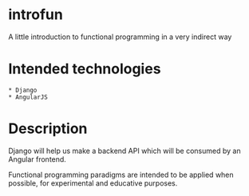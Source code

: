 # introfun
A little introduction to functional programming in a very indirect way

# Intended technologies
	
	* Django
	* AngularJS

# Description

Django will help us make a backend API which will be consumed by an Angular frontend.

Functional programming paradigms are intended to be applied when possible, for experimental and educative purposes.

